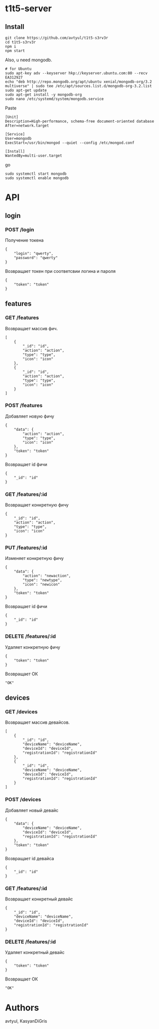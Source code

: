 # t1t5-server

## Install
```
git clone https://github.com/avtyul/t1t5-s3rv3r
cd t1t5-s3rv3r
npm i
npm start
```

Also, u need mongodb.

```
# for Ubuntu
sudo apt-key adv --keyserver hkp://keyserver.ubuntu.com:80 --recv EA312927
echo "deb http://repo.mongodb.org/apt/ubuntu xenial/mongodb-org/3.2 multiverse" | sudo tee /etc/apt/sources.list.d/mongodb-org-3.2.list
sudo apt-get update
sudo apt-get install -y mongodb-org
sudo nano /etc/systemd/system/mongodb.service
```
Paste
```
[Unit]
Description=High-performance, schema-free document-oriented database
After=network.target

[Service]
User=mongodb
ExecStart=/usr/bin/mongod --quiet --config /etc/mongod.conf

[Install]
WantedBy=multi-user.target
```
go
```
sudo systemctl start mongodb
sudo systemctl enable mongodb
```

# API

## login

### POST /login
Получение токена
```
{
    "login": "qwerty",
    "password": "qwerty"
}
```
Возвращает токен при соответсвии логина и пароля
```
{
    "token": "token"
}
```

## features

### GET /features
Возвращает массив фич.
```
[
    {
        "_id": "id",
        "action": "action",
        "type": "type",
        "icon": "icon"
    },
    {
        "_id": "id",
        "action": "action",
        "type": "type",
        "icon": "icon"
    }
]
```

### POST /features
Добавляет новую фичу
```
{
    "data": {
        "action": "action",
        "type": "type",
        "icon": "icon"
    },
    "token": "token"
}
```
Возвращает id фичи
```
{
    "_id": "id"
}
```

### GET /features/:id
Возвращает конкретную фичу
```
{
    "_id": "id",
    "action": "action",
    "type": "type",
    "icon": "icon"
}
```

### PUT /features/:id
Изменяет конкретную фичу
```
{
    "data": {
        "action": "newaction",
        "type": "newtype",
        "icon": "newicon"
    },
    "token": "token"
}
```
Возвращает id фичи
```
{
    "_id": "id"
}
```

### DELETE /features/:id
Удаляет конкретную фичу
```
{
    "token": "token"
}
```
Возвращает ОК
```
"OK"
```
## devices

### GET /devices
Возвращает массив девайсов.
```
[
    {
        "_id": "id",
        "deviceName": "deviceName",
        "deviceId": "deviceId",
        "registrationId": "registrationId"
    },
    {
        "_id": "id",
        "deviceName": "deviceName",
        "deviceId": "deviceId",
        "registrationId": "registrationId"
    }
]
```

### POST /devices
Добавляет новый девайс
```
{
    "data": {
        "deviceName": "deviceName",
        "deviceId": "deviceId",
        "registrationId": "registrationId"
    },
    "token": "token"
}
```
Возвращает id девайса
```
{
    "_id": "id"
}
```

### GET /features/:id
Возвращает конкретный девайс
```
{
    "_id": "id",
    "deviceName": "deviceName",
    "deviceId": "deviceId",
    "registrationId": "registrationId"
}
```

### DELETE /features/:id
Удаляет конкретный девайс
```
{
    "token": "token"
}
```
Возвращает ОК
```
"OK"
```

# Authors
avtyul, KasyanDiGris
